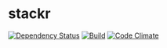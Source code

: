 stackr
======

[![Dependency Status](http://img.shields.io/david/adriantoine/stackr.svg?style=flat-square)](https://david-dm.org/adriantoine/stackr)
[![Build](http://img.shields.io/travis/adriantoine/stackr.svg?style=flat-square)](https://travis-ci.org/adriantoine/stackr)
[![Code Climate](http://img.shields.io/codeclimate/github/adriantoine/stackr.svg?style=flat-square)](https://codeclimate.com/github/adriantoine/stackr)
